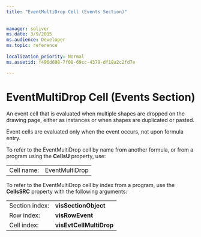 ```yaml
---
title: "EventMultiDrop Cell (Events Section)"
 
 
manager: soliver
ms.date: 3/9/2015
ms.audience: Developer
ms.topic: reference
 
localization_priority: Normal
ms.assetid: f496d698-7f08-69cc-4379-df18a2c2fd7e

---
```


# EventMultiDrop Cell (Events Section)

An event cell that is evaluated when multiple shapes are dropped on the drawing page, either as instances or when shapes are duplicated or pasted.
  
Event cells are evaluated only when the event occurs, not upon formula entry.
  
To refer to the EventMultiDrop cell by name from another formula, or from a program using the **CellsU** property, use: 
  
|||
|:-----|:-----|
|Cell name:  <br/> |EventMultiDrop  <br/> |
   
To refer to the EventMultiDrop cell by index from a program, use the **CellsSRC** property with the following arguments: 
  
|||
|:-----|:-----|
|Section index:  <br/> |**visSectionObject** <br/> |
|Row index:  <br/> |**visRowEvent** <br/> |
|Cell index:  <br/> |**visEvtCellMultiDrop** <br/> |
   

